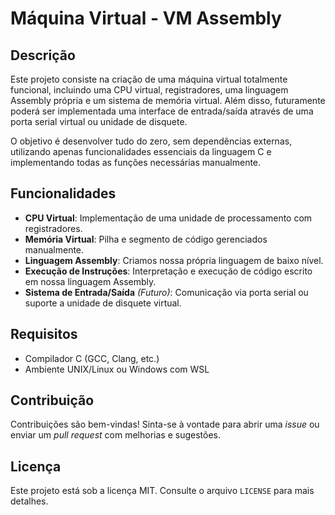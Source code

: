 # Máquina Virtual - VM Assembly

## Descrição
Este projeto consiste na criação de uma máquina virtual totalmente funcional, incluindo uma CPU virtual, registradores, uma linguagem Assembly própria e um sistema de memória virtual. Além disso, futuramente poderá ser implementada uma interface de entrada/saída através de uma porta serial virtual ou unidade de disquete.

O objetivo é desenvolver tudo do zero, sem dependências externas, utilizando apenas funcionalidades essenciais da linguagem C e implementando todas as funções necessárias manualmente.

## Funcionalidades
- **CPU Virtual**: Implementação de uma unidade de processamento com registradores.
- **Memória Virtual**: Pilha e segmento de código gerenciados manualmente.
- **Linguagem Assembly**: Criamos nossa própria linguagem de baixo nível.
- **Execução de Instruções**: Interpretação e execução de código escrito em nossa linguagem Assembly.
- **Sistema de Entrada/Saída** *(Futuro)*: Comunicação via porta serial ou suporte a unidade de disquete virtual.

## Requisitos
- Compilador C (GCC, Clang, etc.)
- Ambiente UNIX/Linux ou Windows com WSL

## Contribuição
Contribuições são bem-vindas! Sinta-se à vontade para abrir uma *issue* ou enviar um *pull request* com melhorias e sugestões.

## Licença
Este projeto está sob a licença MIT. Consulte o arquivo `LICENSE` para mais detalhes.

